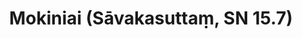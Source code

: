 ---
layout: page
title: 'Mokiniai (Sāvakasuttaṃ, SN 15.7)'
category: susijusios suttos
index: Samsara
sortIndex: 15007
tags:
  - Samsara
suttacentral: sn15.7
---